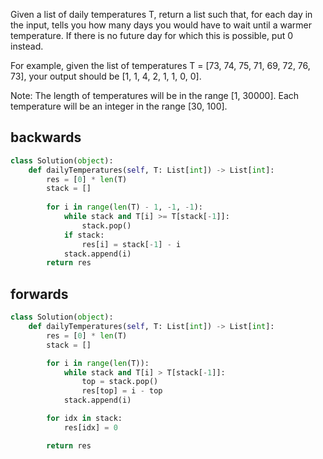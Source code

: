 Given a list of daily temperatures T, return a list such that, for each day in the input, tells you how many days you would have to wait until a warmer temperature. If there is no future day for which this is possible, put 0 instead.

For example, given the list of temperatures T = [73, 74, 75, 71, 69, 72, 76, 73], your output should be [1, 1, 4, 2, 1, 1, 0, 0].

Note: The length of temperatures will be in the range [1, 30000]. Each temperature will be an integer in the range [30, 100].


## backwards
```python
class Solution(object):
    def dailyTemperatures(self, T: List[int]) -> List[int]:        
        res = [0] * len(T)
        stack = []
        
        for i in range(len(T) - 1, -1, -1):
            while stack and T[i] >= T[stack[-1]]:
                stack.pop()
            if stack:
                res[i] = stack[-1] - i
            stack.append(i)
        return res 
```
## forwards
```python
class Solution(object):
    def dailyTemperatures(self, T: List[int]) -> List[int]: 
        res = [0] * len(T)
        stack = []

        for i in range(len(T)):
            while stack and T[i] > T[stack[-1]]:
                top = stack.pop()
                res[top] = i - top
            stack.append(i)

        for idx in stack:
            res[idx] = 0

        return res 
```
